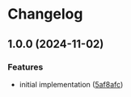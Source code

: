 # Changelog

## 1.0.0 (2024-11-02)


### Features

* initial implementation ([5af8afc](https://github.com/mogyugyu/RepoStream/commit/5af8afc8dbfc8f89384b3a953ed3e4b629224dcb))
